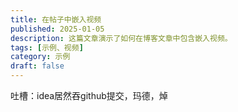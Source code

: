 ```yaml
---
title: 在帖子中嵌入视频
published: 2025-01-05
description: 这篇文章演示了如何在博客文章中包含嵌入视频。
tags: [示例、视频]
category: 示例
draft: false
---
```


吐槽：idea居然吞github提交，玛德，焯